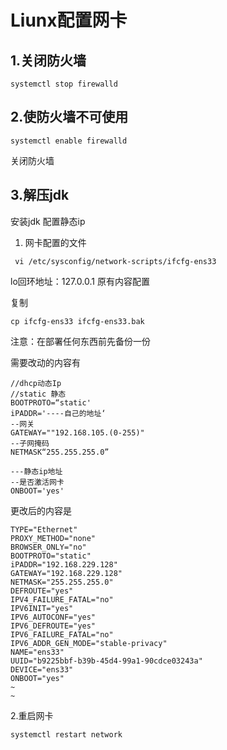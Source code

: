 # Liunx配置网卡



## 1.关闭防火墙

```shell
systemctl stop firewalld
```

## 2.使防火墙不可使用

```shell
systemctl enable firewalld
```

关闭防火墙

## 3.解压jdk

安装jdk
配置静态ip

1. 网卡配置的文件

  ```shell
   vi /etc/sysconfig/network-scripts/ifcfg-ens33
  ```

  lo回环地址：127.0.0.1
  原有内容配置

复制 

```shell
cp ifcfg-ens33 ifcfg-ens33.bak
```

注意：在部署任何东西前先备份一份

需要改动的内容有

```shell
//dhcp动态Ip
//static 静态
BOOTPROTO=“static'
iPADDR='----自己的地址‘
--网关
GATEWAY=""192.168.105.(0-255)"
--子网掩码
NETMASK“255.255.255.0”

---静态ip地址
--是否激活网卡
ONBOOT='yes'
```

更改后的内容是

```shell
TYPE="Ethernet"
PROXY_METHOD="none"
BROWSER_ONLY="no"
BOOTPROTO="static"
iPADDR="192.168.229.128"
GATEWAY="192.168.229.128"
NETMASK="255.255.255.0"
DEFROUTE="yes"
IPV4_FAILURE_FATAL="no"
IPV6INIT="yes"
IPV6_AUTOCONF="yes"
IPV6_DEFROUTE="yes"
IPV6_FAILURE_FATAL="no"
IPV6_ADDR_GEN_MODE="stable-privacy"
NAME="ens33"
UUID="b9225bbf-b39b-45d4-99a1-90cdce03243a"
DEVICE="ens33"
ONBOOT="yes"
~                                                                                                                                                                                            
~                  
```

2.重启网卡

```shell
systemctl restart network
```

